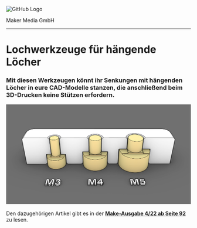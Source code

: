 ![GitHub Logo](http://www.heise.de/make/icons/make_logo.png)

Maker Media GmbH
*** 

# Lochwerkzeuge für hängende Löcher

### Mit diesen Werkzeugen könnt ihr Senkungen mit hängenden Löcher in eure CAD-Modelle stanzen, die anschließend beim 3D-Drucken keine Stützen erfordern.

![Picture](https://github.com/MakeMagazinDE/Lochwerkzeuge/blob/main/12_b.png)

Den dazugehörigen Artikel gibt es in der **[Make-Ausgabe 4/22 ab Seite 92](https://www.heise.de/select/make/2022/4/2218007274793818044)** zu lesen. 
